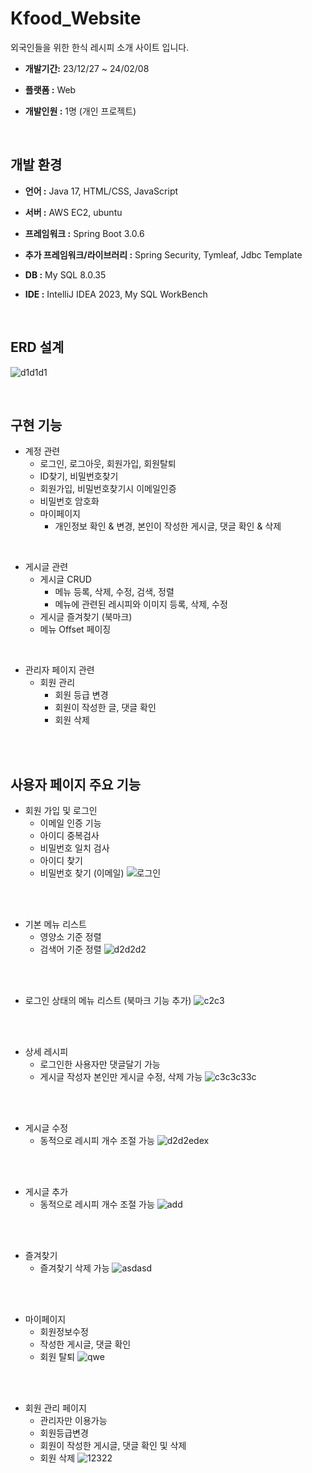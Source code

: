 # Kfood_Website
외국인들을 위한 한식 레시피 소개 사이트 입니다.

 - **개발기간:** 23/12/27 ~ 24/02/08
 
 - **플랫폼 :** Web
 
 - **개발인원 :** 1명 (개인 프로젝트)

<br>

## 개발 환경
- **언어 :** Java 17, HTML/CSS, JavaScript

- **서버 :** AWS EC2, ubuntu

  
- **프레임워크 :** Spring Boot 3.0.6

  
- **추가 프레임워크/라이브러리 :** Spring Security, Tymleaf, Jdbc Template

  
- **DB :** My SQL 8.0.35

  
- **IDE :** IntelliJ IDEA 2023, My SQL WorkBench


<br>

## ERD 설계
![d1d1d1](https://github.com/sj990513/Kfood_Website/assets/117420071/5e5c0673-ecb5-4a03-af45-2e34123ef86f)

<br>

## 구현 기능
* 계정 관련
  * 로그인, 로그아웃, 회원가입, 회원탈퇴
  * ID찾기, 비밀번호찾기
  * 회원가입, 비밀번호찾기시 이메일인증
  * 비밀번호 암호화
  * 마이페이지
    * 개인정보 확인 & 변경, 본인이 작성한 게시글, 댓글 확인 & 삭제

<br>

* 게시글 관련
  * 게시글 CRUD
    * 메뉴 등록, 삭제, 수정, 검색, 정렬
    * 메뉴에 관련된 레시피와 이미지 등록, 삭제, 수정 
  * 게시글 즐겨찾기 (북마크)
  * 메뉴 Offset 페이징
 
<br>

* 관리자 페이지 관련
  * 회원 관리 
    * 회원 등급 변경
    * 회원이 작성한 글, 댓글 확인
    * 회원 삭제

<br>
<br>

## 사용자 페이지 주요 기능 
* 회원 가입 및 로그인
  * 이메일 인증 기능
  * 아이디 중복검사
  * 비밀번호 일치 검사
  * 아이디 찾기
  * 비밀번호 찾기 (이메일) 
![로그인](https://github.com/sj990513/Kfood_Website/assets/117420071/1a28ec5e-6c03-41bc-90cd-0ce669d5c67b)

<br>
<br>

* 기본 메뉴 리스트
  * 영양소 기준 정렬
  * 검색어 기준 정렬
![d2d2d2](https://github.com/sj990513/Kfood_Website/assets/117420071/c9bb7ec8-6557-4bab-8e6f-85161b4bdc1a)
<br>
<br>

* 로그인 상태의 메뉴 리스트 (북마크 기능 추가)
![c2c3](https://github.com/sj990513/Kfood_Website/assets/117420071/f1136655-0aea-413a-9287-9a5b01a2e63d)
<br>
<br>

* 상세 레시피
  * 로그인한 사용자만 댓글달기 가능
  * 게시글 작성자 본인만 게시글 수정, 삭제 가능
![c3c3c33c](https://github.com/sj990513/Kfood_Website/assets/117420071/ad29ae6b-744e-4aaf-832a-79034d4469c3)

<br>
<br>

* 게시글 수정
  * 동적으로 레시피 개수 조절 가능
![d2d2edex](https://github.com/sj990513/Kfood_Website/assets/117420071/ae442b3f-dfde-48dd-9dfc-fb1b0793b8e6)

<br>
<br>

* 게시글 추가
  * 동적으로 레시피 개수 조절 가능
![add](https://github.com/sj990513/Kfood_Website/assets/117420071/a7f0a845-7d01-435a-8f6d-e40aeeacfdce)


<br>
<br>

* 즐겨찾기
  * 즐겨찾기 삭제 가능
![asdasd](https://github.com/sj990513/Kfood_Website/assets/117420071/4b17b3ae-f4fe-4988-ba73-66fdc1591505)

<br>
<br>

* 마이페이지
  * 회원정보수정
  * 작성한 게시글, 댓글 확인
  * 회원 탈퇴
![qwe](https://github.com/sj990513/Kfood_Website/assets/117420071/7c392954-0837-48b0-b9f6-ed63e0fec6d0)

<br>
<br>

* 회원 관리 페이지
  * 관리자만 이용가능 
  * 회원등급변경
  * 회원이 작성한 게시글, 댓글 확인 및 삭제
  * 회원 삭제
![12322](https://github.com/sj990513/Kfood_Website/assets/117420071/64512dd9-06a3-48a3-a39b-fbb169abeabb)















  
